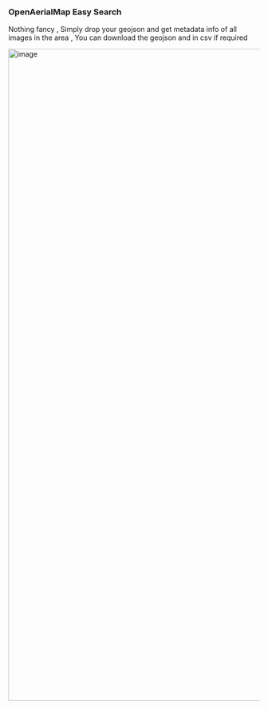 ### OpenAerialMap Easy Search

Nothing fancy , Simply drop your geojson and get metadata info of all images in the area , You can download the geojson and in csv if required 

<img width="1308" alt="image" src="https://github.com/kshitijrajsharma/oamsearch/assets/36752999/abd1e8c5-3ce0-49f1-a530-e4154a5fd6aa">
